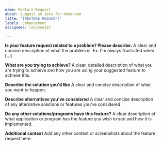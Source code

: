 ```yaml
---
name: Feature Request
about: Suggest an idea for Homeroom
title: "[FEATURE REQUEST]"
labels: Enhancement
assignees: longbow122

---
```


**Is your feature request related to a problem? Please describe.**
A clear and concise description of what the problem is. Ex. I'm always frustrated when [...]

**What are you trying to achieve?**
A clear, detailed description of what you are trying to achieve and how you are using your suggested feature to achieve this.

**Describe the solution you'd like**
A clear and concise description of what you want to happen.

**Describe alternatives you've considered**
A clear and concise description of any alternative solutions or features you've considered.

**Do any other solutions/programs have this feature?**
A clear description of what application or program has the feature you wish to see and how it is implemented.

**Additional context**
Add any other context or screenshots about the feature request here.
